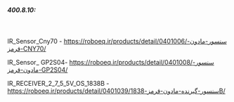 ##### 400.8.10:

<br>

IR_Sensor_Cny70 - https://roboeq.ir/products/detail/0401006/سنسور-مادون-قرمز-CNY70/

IR_Sensor_ GP2S04- https://roboeq.ir/products/detail/0401008/سنسور-مادون-قرمز-GP2S04/

IR_RECEIVER_2_7_5_5V_OS_1838B - https://roboeq.ir/products/detail/0401039/سنسور-گیرنده-مادون-قرمز-1838B/

